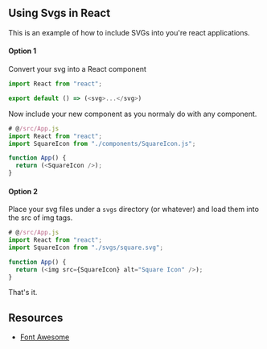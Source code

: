 ## Using Svgs in React

This is an example of how to include SVGs into you're react applications.

#### Option 1

Convert your svg into a React component
```js
import React from "react";

export default () => (<svg>...</svg>)
```

Now include your new component as you normaly do with any component.
```js
# @/src/App.js
import React from "react";
import SquareIcon from "./components/SquareIcon.js";

function App() {
  return (<SquareIcon />);
}
```

#### Option 2

Place your svg files under a `svgs` directory (or whatever) and load them into the src of img tags.
```js
# @/src/App.js
import React from "react";
import SquareIcon from "./svgs/square.svg";

function App() {
  return (<img src={SquareIcon} alt="Square Icon" />);
}
```

That's it.


## Resources
- [Font Awesome](https://fontawesome.com/)
